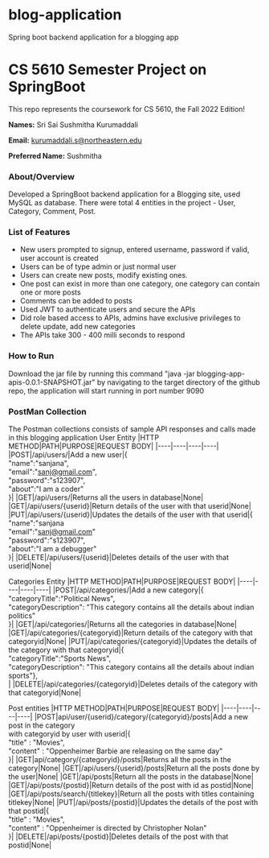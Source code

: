 # blog-application
Spring boot backend application for a blogging app
# CS 5610 Semester Project on SpringBoot 

This repo represents the coursework for CS 5610, the Fall 2022 Edition!

**Names:** Sri Sai Sushmitha Kurumaddali 
                   
**Email:**   kurumaddali.s@northeastern.edu

**Preferred Name:** Sushmitha


### About/Overview
Developed a SpringBoot backend application for a Blogging site, used MySQL as database. There were total 4 entities in the project - User, Category, Comment, Post.

### List of Features
- New users prompted to signup, entered username, password if valid, user account is created
- Users can be of type admin or just normal user
- Users can create new posts, modify existing ones.
- One post can exist in more than one category, one category can contain one or more posts
- Comments can be added to posts
- Used JWT to authenticate users and secure the APIs
- Did role based access to APIs, admins have exclusive privileges to delete update, add new categories
- The APIs take 300 - 400 milli seconds to respond
  
### How to Run 
Download the jar file by running this command "java -jar blogging-app-apis-0.0.1-SNAPSHOT.jar" by navigating to the target directory of the github repo, the application will start running in port number 9090

### PostMan Collection
The Postman collections consists of sample API responses and calls made in this blogging application
User Entity
|HTTP METHOD|PATH|PURPOSE|REQUEST BODY|
|----|----|----|----|
|POST|/api/users/|Add a new user|{<br>"name":"sanjana",<br>"email":"sanj@gmail.com",<br>"password":"s123907",<br>"about":"I am a coder"<br>}|
|GET|/api/users/|Returns all the users in database|None|
|GET|/api/users/{userid}|Return details of the user with that userid|None|
|PUT|/api/users/{userid}|Updates the details of the user with that userid|{</br>"name":"sanjana</br>"email":"sanj@gmail.com"</br>"password":"s123907",</br>"about":"I am a debugger"</br>}|
|DELETE|/api/users/{userid}|Deletes details of the user with that userid|None|

Categories Entity
|HTTP METHOD|PATH|PURPOSE|REQUEST BODY|
|----|----|----|----|
|POST|/api/categories/|Add a new category|{<br>"categoryTitle":"Political News",<br>"categoryDescription": "This category contains all the details about indian politics"<br>}|
|GET|/api/categories/|Returns all the categories in database|None|
|GET|/api/categories/{categoryid}|Return details of the category with that categoryid|None|
|PUT|/api/categories/{categoryid}|Updates the details of the category with that categoryid|{<br>"categoryTitle":"Sports News",<br>"categoryDescription": "This category contains all the details about indian sports"},<br>|
|DELETE|/api/categories/{categoryid}|Deletes details of the category with that categoryid|None|

Post entities
|HTTP METHOD|PATH|PURPOSE|REQUEST BODY|
|----|----|----|----|
|POST|api/user/{userid}/category/{categoryid}/posts|Add a new post in the category<br> with categoryid by user with userid|{<br>"title" : "Movies",<br>"content" : "Oppenheimer Barbie are releasing on the same day"<br>}|
|GET|api/category/{categoryid}/posts|Returns all the posts in the category|None|
|GET|/api/users/{userid}/posts|Return all the posts done by the user|None|
|GET|/api/posts|Return all the posts in the database|None|
|GET|/api/posts/{postid}|Return details of the post with id as postid|None|
|GET|/api/posts/search/{titlekey}|Return all the posts with titles containing titlekey|None|
|PUT|/api/posts/{postid}|Updates the details of the post with that postid|{<br>"title" : "Movies",<br>"content" : "Oppenheimer is directed by Christopher Nolan"<br>}|
|DELETE|/api/posts/{postid}|Deletes details of the post with that postid|None|

